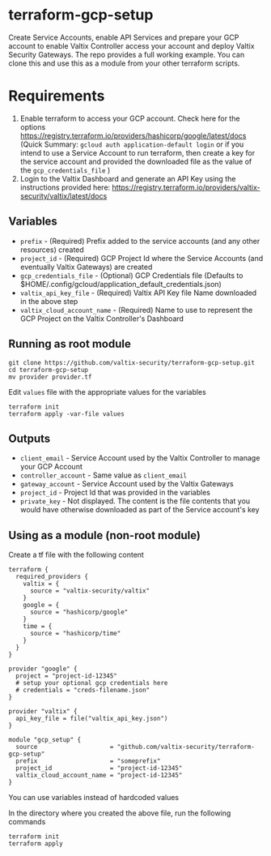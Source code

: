 # terraform-gcp-setup
Create Service Accounts, enable API Services and prepare your GCP account to enable Valtix Controller access your account and deploy Valtix Security Gateways. The repo provides a full working example. You can clone this and use this as a module from your other terraform scripts.

# Requirements
1. Enable terraform to access your GCP account. Check here for the options https://registry.terraform.io/providers/hashicorp/google/latest/docs (Quick Summary: `gcloud auth application-default login` or if you intend to use a Service Account to run terraform, then create a key for the service account and provided the downloaded file as the value of the `gcp_credentials_file` )
1. Login to the Valtix Dashboard and generate an API Key using the instructions provided here: https://registry.terraform.io/providers/valtix-security/valtix/latest/docs

## Variables

* `prefix` - (Required) Prefix added to the service accounts (and any other resources) created
* `project_id` - (Required) GCP Project Id where the Service Accounts (and eventually Valtix Gateways) are created
* `gcp_credentials_file` - (Optional) GCP Credentials file (Defaults to $HOME/.config/gcloud/application_default_credentials.json)
* `valtix_api_key_file` - (Required) Valtix API Key file Name downloaded in the above step
* `valtix_cloud_account_name` - (Required) Name to use to represent the GCP Project on the Valtix Controller's Dashboard

## Running as root module
```
git clone https://github.com/valtix-security/terraform-gcp-setup.git
cd terraform-gcp-setup
mv provider provider.tf
```

Edit `values` file with the appropriate values for the variables

```
terraform init
terraform apply -var-file values
```

## Outputs

* `client_email` - Service Account used by the Valtix Controller to manage your GCP Account
* `controller_account` - Same value as `client_email`
* `gateway_account` - Service Account used by the Valtix Gateways
* `project_id` - Project Id that was provided in the variables
* `private_key` - Not displayed. The content is the file contents that you would have otherwise downloaded as part of the Service account's key

## Using as a module (non-root module)

Create a tf file with the following content

```hcl
terraform {
  required_providers {
    valtix = {
      source = "valtix-security/valtix"
    }
    google = {
      source = "hashicorp/google"
    }
    time = {
      source = "hashicorp/time"
    }
  }
}

provider "google" {
  project = "project-id-12345"
  # setup your optional gcp credentials here
  # credentials = "creds-filename.json"
}

provider "valtix" {
  api_key_file = file("valtix_api_key.json")
}

module "gcp_setup" {
  source                    = "github.com/valtix-security/terraform-gcp-setup"
  prefix                    = "someprefix"
  project_id                = "project-id-12345"
  valtix_cloud_account_name = "project-id-12345"
}
```

You can use variables instead of hardcoded values

In the directory where you created the above file, run the following commands

```
terraform init
terraform apply
```
